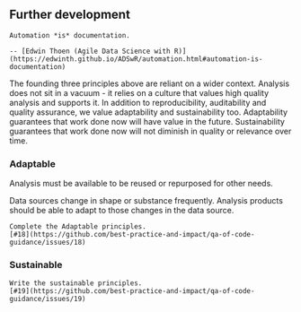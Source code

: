 ## Further development

```{epigraph}
Automation *is* documentation.

-- [Edwin Thoen (Agile Data Science with R)](https://edwinth.github.io/ADSwR/automation.html#automation-is-documentation)
```

The founding three principles above are reliant on a wider context.
Analysis does not sit in a vacuum - it relies on a culture that values high quality analysis and supports it.
In addition to reproducibility, auditability and quality assurance, we value adaptability and sustainability too.
Adaptability guarantees that work done now will have value in the future.
Sustainability guarantees that work done now will not diminish in quality or relevance over time.

### Adaptable

Analysis must be available to be reused or repurposed for other needs.

Data sources change in shape or substance frequently.
Analysis products should be able to adapt to those changes in the data source.

```{todo}
Complete the Adaptable principles.
[#18](https://github.com/best-practice-and-impact/qa-of-code-guidance/issues/18)
```

### Sustainable

```{todo}
Write the sustainable principles.
[#19](https://github.com/best-practice-and-impact/qa-of-code-guidance/issues/19)
```